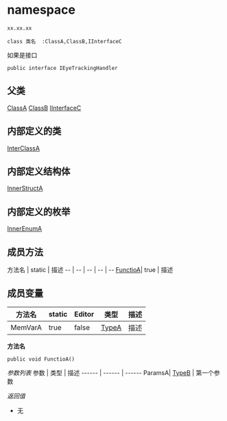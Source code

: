 <!-- 对外接口类 -->
# namespace
```CSharp
xx.xx.xx
```

```CSharp
class 类名  :ClassA,ClassB,IInterfaceC
```

如果是接口

<!-- interface 接口名 -->
```CSharp
public interface IEyeTrackingHandler
```


## 父类
[ClassA](ClassA.md)
[ClassB](ClassB.md)
[IInterfaceC](IInterfaceC.md)







## 内部定义的类 
[InterClassA](InnerClass/InnerClassA.md)
## 内部定义结构体
[InnerStructA](InnerStruct/InnerStruct.md)
## 内部定义的枚举
[InnerEnumA](InnerEnum/InnerEnum.md)




## 成员方法
方法名 | static | 描述
-- | -- | -- | -- |  -- 
  [FunctioA](#FunctioA)|   true  |     描述


## 成员变量
方法名 | static |Editor | 类型| 描述
-- | -- | -- | -- |  -- 
  MemVarA|   true  | false | [TypeA](TypeA.md) |    描述



  <span id="FunctioA"></span>
  **方法名**
  
  ```CSharp
  public void FunctioA()
  ```
  
  *参数列表*
   参数 | 类型 | 描述
  ------ | ------ | ------
  ParamsA|  [TypeB](TypeB.md) |  第一个参数
  
  *返回值*
  * 无
